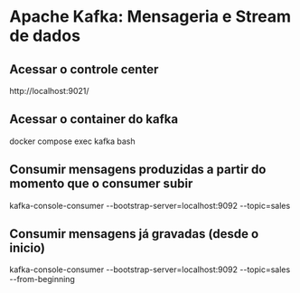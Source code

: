 # Apache Kafka: Mensageria e Stream de dados

## Acessar o controle center
http://localhost:9021/

## Acessar o container do kafka
docker compose exec kafka bash

## Consumir mensagens produzidas a partir do momento que o consumer subir
kafka-console-consumer --bootstrap-server=localhost:9092 --topic=sales

## Consumir mensagens já gravadas (desde o inicio)
kafka-console-consumer --bootstrap-server=localhost:9092 --topic=sales --from-beginning
